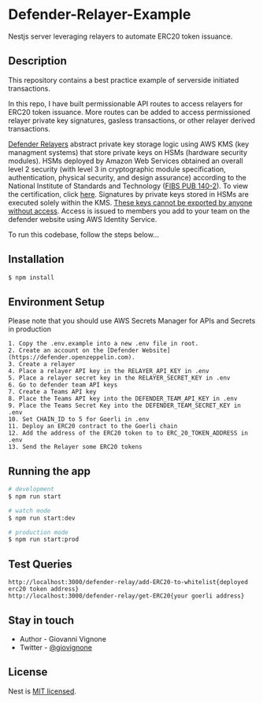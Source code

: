 # Defender-Relayer-Example
Nestjs server leveraging relayers to automate ERC20 token issuance.

## Description
This repository contains a best practice example of serverside initiated transactions. 

In this repo, I have built permissionable API routes to access relayers for ERC20 token issuance. More routes can be added to access permissioned relayer private key signatures, gasless transactions, or other relayer derived transactions. 

[Defender Relayers](https://docs.openzeppelin.com/defender/relay) abstract private key storage logic using AWS KMS (key managment systems) that store private keys on HSMs (hardware security modules). HSMs deployed by Amazon Web Services obtained an overall level 2 security (with level 3 in cryptographic module specification, authentication, physical security, and design assurance) according to the National Institute of Standards and Technology ([FIBS PUB 140-2](https://nvlpubs.nist.gov/nistpubs/FIPS/NIST.FIPS.140-2.pdf)). To view the certification, click [here](https://csrc.nist.gov/projects/cryptographic-module-validation-program/Certificate/3139). Signatures by private keys stored in HSMs are executed solely within the KMS. [These keys cannot be exported by anyone without access](https://docs.openzeppelin.com/defender/relay#security-considerations). Access is issued to members you add to your team on the defender website using AWS Identity Service. 

To run this codebase, follow the steps below...

## Installation

```bash
$ npm install
```

## Environment Setup
Please note that you should use AWS Secrets Manager for APIs and Secrets in production
```
1. Copy the .env.example into a new .env file in root.
2. Create an account on the [Defender Website](https://defender.openzeppelin.com).
3. Create a relayer
4. Place a relayer API key in the RELAYER_API_KEY in .env
5. Place a relayer secret key in the RELAYER_SECRET_KEY in .env
6. Go to defender team API keys
7. Create a Teams API key
8. Place the Teams API key into the DEFENDER_TEAM_API_KEY in .env
9. Place the Teams Secret Key into the DEFENDER_TEAM_SECRET_KEY in .env
10. Set CHAIN_ID to 5 for Goerli in .env
11. Deploy an ERC20 contract to the Goerli chain
12. Add the address of the ERC20 token to to ERC_20_TOKEN_ADDRESS in .env
13. Send the Relayer some ERC20 tokens
```

## Running the app

```bash
# development
$ npm run start

# watch mode
$ npm run start:dev

# production mode
$ npm run start:prod
```

## Test Queries

```
http://localhost:3000/defender-relay/add-ERC20-to-whitelist{deployed erc20 token address}
http://localhost:3000/defender-relay/get-ERC20{your goerli address}
```

## Stay in touch

- Author - Giovanni Vignone
- Twitter - [@giovignone](https://twitter.com/giovignone)

## License

Nest is [MIT licensed](LICENSE).
